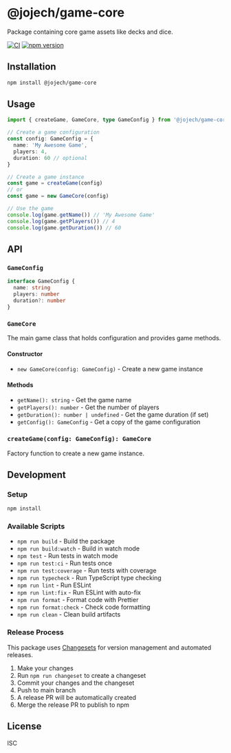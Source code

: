 # @jojech/game-core

Package containing core game assets like decks and dice.

[![CI](https://github.com/jojech/game-package/actions/workflows/ci.yml/badge.svg)](https://github.com/jojech/game-package/actions/workflows/ci.yml)
[![npm version](https://badge.fury.io/js/%40jojech%2Fgame-core.svg)](https://badge.fury.io/js/%40jojech%2Fgame-core)

## Installation

```bash
npm install @jojech/game-core
```

## Usage

```typescript
import { createGame, GameCore, type GameConfig } from '@jojech/game-core'

// Create a game configuration
const config: GameConfig = {
  name: 'My Awesome Game',
  players: 4,
  duration: 60 // optional
}

// Create a game instance
const game = createGame(config)
// or
const game = new GameCore(config)

// Use the game
console.log(game.getName()) // 'My Awesome Game'
console.log(game.getPlayers()) // 4
console.log(game.getDuration()) // 60
```

## API

### `GameConfig`

```typescript
interface GameConfig {
  name: string
  players: number
  duration?: number
}
```

### `GameCore`

The main game class that holds configuration and provides game methods.

#### Constructor

- `new GameCore(config: GameConfig)` - Create a new game instance

#### Methods

- `getName(): string` - Get the game name
- `getPlayers(): number` - Get the number of players
- `getDuration(): number | undefined` - Get the game duration (if set)
- `getConfig(): GameConfig` - Get a copy of the game configuration

### `createGame(config: GameConfig): GameCore`

Factory function to create a new game instance.

## Development

### Setup

```bash
npm install
```

### Available Scripts

- `npm run build` - Build the package
- `npm run build:watch` - Build in watch mode
- `npm test` - Run tests in watch mode
- `npm run test:ci` - Run tests once
- `npm run test:coverage` - Run tests with coverage
- `npm run typecheck` - Run TypeScript type checking
- `npm run lint` - Run ESLint
- `npm run lint:fix` - Run ESLint with auto-fix
- `npm run format` - Format code with Prettier
- `npm run format:check` - Check code formatting
- `npm run clean` - Clean build artifacts

### Release Process

This package uses [Changesets](https://github.com/changesets/changesets) for version management and automated releases.

1. Make your changes
2. Run `npm run changeset` to create a changeset
3. Commit your changes and the changeset
4. Push to main branch
5. A release PR will be automatically created
6. Merge the release PR to publish to npm

## License

ISC
